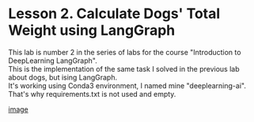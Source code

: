 # Lesson 2. Calculate Dogs' Total Weight using LangGraph

This lab is number 2 in the series of labs for the course "Introduction to DeepLearning LangGraph".  
This is the implementation of the same task I solved in the previous lab about dogs, but ising LangGraph.  
It's working using Conda3 environment, I named mine "deeplearning-ai".  
That's why requirements.txt is not used and empty.


[image](./Screenshot%202025-06-16%20at%2023.04.49.png)
